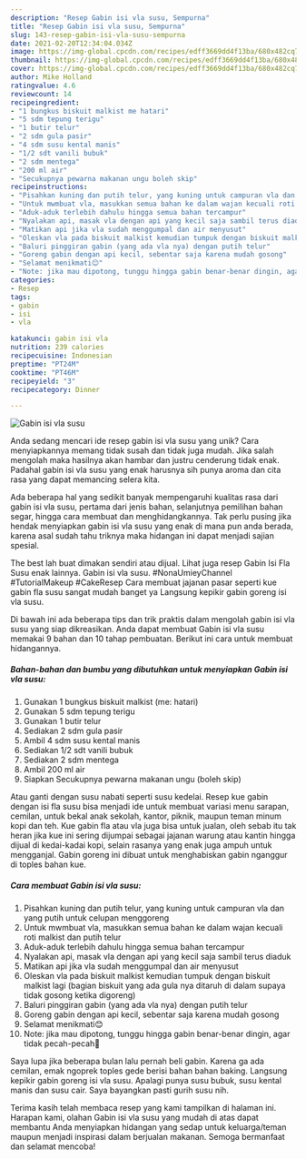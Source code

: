 ```yaml
---
description: "Resep Gabin isi vla susu, Sempurna"
title: "Resep Gabin isi vla susu, Sempurna"
slug: 143-resep-gabin-isi-vla-susu-sempurna
date: 2021-02-20T12:34:04.034Z
image: https://img-global.cpcdn.com/recipes/edff3669dd4f13ba/680x482cq70/gabin-isi-vla-susu-foto-resep-utama.jpg
thumbnail: https://img-global.cpcdn.com/recipes/edff3669dd4f13ba/680x482cq70/gabin-isi-vla-susu-foto-resep-utama.jpg
cover: https://img-global.cpcdn.com/recipes/edff3669dd4f13ba/680x482cq70/gabin-isi-vla-susu-foto-resep-utama.jpg
author: Mike Holland
ratingvalue: 4.6
reviewcount: 14
recipeingredient:
- "1 bungkus biskuit malkist me hatari"
- "5 sdm tepung terigu"
- "1 butir telur"
- "2 sdm gula pasir"
- "4 sdm susu kental manis"
- "1/2 sdt vanili bubuk"
- "2 sdm mentega"
- "200 ml air"
- "Secukupnya pewarna makanan ungu boleh skip"
recipeinstructions:
- "Pisahkan kuning dan putih telur, yang kuning untuk campuran vla dan yang putih untuk celupan menggoreng"
- "Untuk mwmbuat vla, masukkan semua bahan ke dalam wajan kecuali roti malkist dan putih telur"
- "Aduk-aduk terlebih dahulu hingga semua bahan tercampur"
- "Nyalakan api, masak vla dengan api yang kecil saja sambil terus diaduk"
- "Matikan api jika vla sudah menggumpal dan air menyusut"
- "Oleskan vla pada biskuit malkist kemudian tumpuk dengan biskuit malkist lagi (bagian biskuit yang ada gula nya ditaruh di dalam supaya tidak gosong ketika digoreng)"
- "Baluri pinggiran gabin (yang ada vla nya) dengan putih telur"
- "Goreng gabin dengan api kecil, sebentar saja karena mudah gosong"
- "Selamat menikmati😊"
- "Note: jika mau dipotong, tunggu hingga gabin benar-benar dingin, agar tidak pecah-pecah🌼"
categories:
- Resep
tags:
- gabin
- isi
- vla

katakunci: gabin isi vla 
nutrition: 239 calories
recipecuisine: Indonesian
preptime: "PT24M"
cooktime: "PT46M"
recipeyield: "3"
recipecategory: Dinner

---
```



![Gabin isi vla susu](https://img-global.cpcdn.com/recipes/edff3669dd4f13ba/680x482cq70/gabin-isi-vla-susu-foto-resep-utama.jpg)

Anda sedang mencari ide resep gabin isi vla susu yang unik? Cara menyiapkannya memang tidak susah dan tidak juga mudah. Jika salah mengolah maka hasilnya akan hambar dan justru cenderung tidak enak. Padahal gabin isi vla susu yang enak harusnya sih punya aroma dan cita rasa yang dapat memancing selera kita.

Ada beberapa hal yang sedikit banyak mempengaruhi kualitas rasa dari gabin isi vla susu, pertama dari jenis bahan, selanjutnya pemilihan bahan segar, hingga cara membuat dan menghidangkannya. Tak perlu pusing jika hendak menyiapkan gabin isi vla susu yang enak di mana pun anda berada, karena asal sudah tahu triknya maka hidangan ini dapat menjadi sajian spesial.

The best lah buat dimakan sendiri atau dijual. Lihat juga resep Gabin Isi Fla Susu enak lainnya. Gabin isi vla susu. #NonaUmieyChannel #TutorialMakeup #CakeResep Cara membuat jajanan pasar seperti kue gabin fla susu sangat mudah banget ya Langsung kepikir gabin goreng isi vla susu.


Di bawah ini ada beberapa tips dan trik praktis dalam mengolah gabin isi vla susu yang siap dikreasikan. Anda dapat membuat Gabin isi vla susu memakai 9 bahan dan 10 tahap pembuatan. Berikut ini cara untuk membuat hidangannya.

<!--inarticleads1-->

##### Bahan-bahan dan bumbu yang dibutuhkan untuk menyiapkan Gabin isi vla susu:

1. Gunakan 1 bungkus biskuit malkist (me: hatari)
1. Gunakan 5 sdm tepung terigu
1. Gunakan 1 butir telur
1. Sediakan 2 sdm gula pasir
1. Ambil 4 sdm susu kental manis
1. Sediakan 1/2 sdt vanili bubuk
1. Sediakan 2 sdm mentega
1. Ambil 200 ml air
1. Siapkan Secukupnya pewarna makanan ungu (boleh skip)


Atau ganti dengan susu nabati seperti susu kedelai. Resep kue gabin dengan isi fla susu bisa menjadi ide untuk membuat variasi menu sarapan, cemilan, untuk bekal anak sekolah, kantor, piknik, maupun teman minum kopi dan teh. Kue gabin fla atau vla juga bisa untuk jualan, oleh sebab itu tak heran jika kue ini sering dijumpai sebagai jajanan warung atau kantin hingga dijual di kedai-kadai kopi, selain rasanya yang enak juga ampuh untuk mengganjal. Gabin goreng ini dibuat untuk menghabiskan gabin nganggur di toples bahan kue. 

<!--inarticleads2-->

##### Cara membuat Gabin isi vla susu:

1. Pisahkan kuning dan putih telur, yang kuning untuk campuran vla dan yang putih untuk celupan menggoreng
1. Untuk mwmbuat vla, masukkan semua bahan ke dalam wajan kecuali roti malkist dan putih telur
1. Aduk-aduk terlebih dahulu hingga semua bahan tercampur
1. Nyalakan api, masak vla dengan api yang kecil saja sambil terus diaduk
1. Matikan api jika vla sudah menggumpal dan air menyusut
1. Oleskan vla pada biskuit malkist kemudian tumpuk dengan biskuit malkist lagi (bagian biskuit yang ada gula nya ditaruh di dalam supaya tidak gosong ketika digoreng)
1. Baluri pinggiran gabin (yang ada vla nya) dengan putih telur
1. Goreng gabin dengan api kecil, sebentar saja karena mudah gosong
1. Selamat menikmati😊
1. Note: jika mau dipotong, tunggu hingga gabin benar-benar dingin, agar tidak pecah-pecah🌼


Saya lupa jika beberapa bulan lalu pernah beli gabin. Karena ga ada cemilan, emak ngoprek toples gede berisi bahan bahan baking. Langsung kepikir gabin goreng isi vla susu. Apalagi punya susu bubuk, susu kental manis dan susu cair. Saya bayangkan pasti gurih susu nih. 

Terima kasih telah membaca resep yang kami tampilkan di halaman ini. Harapan kami, olahan Gabin isi vla susu yang mudah di atas dapat membantu Anda menyiapkan hidangan yang sedap untuk keluarga/teman maupun menjadi inspirasi dalam berjualan makanan. Semoga bermanfaat dan selamat mencoba!
